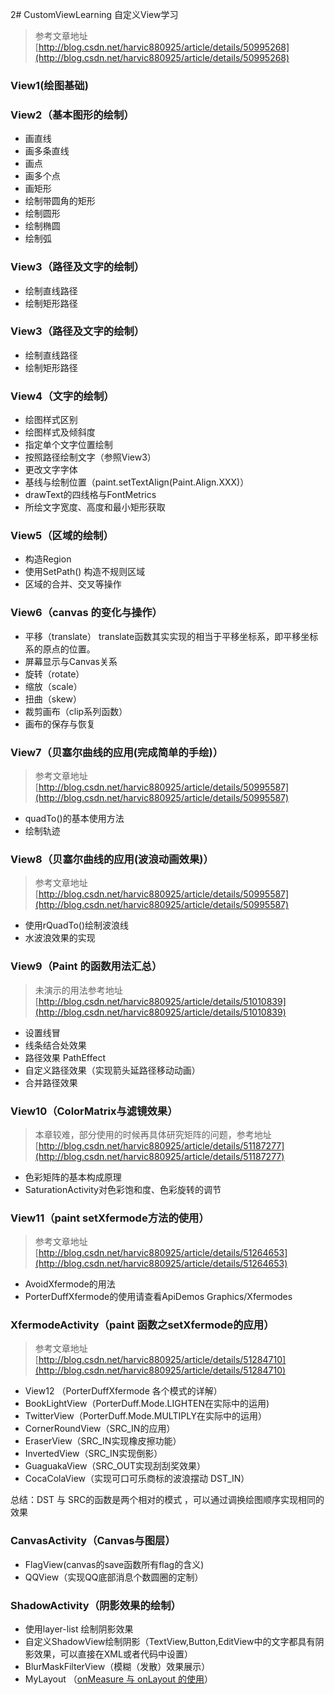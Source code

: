 2# CustomViewLearning
自定义View学习

> 参考文章地址  [http://blog.csdn.net/harvic880925/article/details/50995268](http://blog.csdn.net/harvic880925/article/details/50995268)

### View1(绘图基础) ###

### View2（基本图形的绘制） ###
- 画直线
- 画多条直线
- 画点
- 画多个点
- 画矩形
- 绘制带圆角的矩形
- 绘制圆形
- 绘制椭圆
- 绘制弧

### View3（路径及文字的绘制） ###
- 绘制直线路径
- 绘制矩形路径

### View3（路径及文字的绘制） ###
- 绘制直线路径
- 绘制矩形路径

### View4（文字的绘制） ###
- 绘图样式区别
- 绘图样式及倾斜度
- 指定单个文字位置绘制
- 按照路径绘制文字（参照View3）
- 更改文字字体
- 基线与绘制位置（paint.setTextAlign(Paint.Align.XXX)）
- drawText的四线格与FontMetrics
- 所绘文字宽度、高度和最小矩形获取

### View5（区域的绘制） ###
- 构造Region
- 使用SetPath() 构造不规则区域
- 区域的合并、交叉等操作

### View6（canvas 的变化与操作） ###
- 平移（translate） translate函数其实实现的相当于平移坐标系，即平移坐标系的原点的位置。
- 屏幕显示与Canvas关系
- 旋转（rotate）
- 缩放（scale）
- 扭曲（skew）
- 裁剪画布（clip系列函数）
- 画布的保存与恢复

### View7（贝塞尔曲线的应用(完成简单的手绘)） ###
> 参考文章地址
> [http://blog.csdn.net/harvic880925/article/details/50995587](http://blog.csdn.net/harvic880925/article/details/50995587)

- quadTo()的基本使用方法
- 绘制轨迹

### View8（贝塞尔曲线的应用(波浪动画效果)） ###
> 参考文章地址 
> [http://blog.csdn.net/harvic880925/article/details/50995587](http://blog.csdn.net/harvic880925/article/details/50995587)

- 使用rQuadTo()绘制波浪线
- 水波浪效果的实现

### View9（Paint 的函数用法汇总） ###
> 未演示的用法参考地址
> [http://blog.csdn.net/harvic880925/article/details/51010839](http://blog.csdn.net/harvic880925/article/details/51010839)

- 设置线冒 
- 线条结合处效果
- 路径效果 PathEffect
- 自定义路径效果（实现箭头延路径移动动画）
- 合并路径效果

### View10（ColorMatrix与滤镜效果） ###
> 本章较难，部分使用的时候再具体研究矩阵的问题，参考地址
> [http://blog.csdn.net/harvic880925/article/details/51187277](http://blog.csdn.net/harvic880925/article/details/51187277)

- 色彩矩阵的基本构成原理
- SaturationActivity对色彩饱和度、色彩旋转的调节

### View11（paint setXfermode方法的使用） ###
> 参考文章地址 
> [http://blog.csdn.net/harvic880925/article/details/51264653](http://blog.csdn.net/harvic880925/article/details/51264653)

- AvoidXfermode的用法
- PorterDuffXfermode的使用请查看ApiDemos Graphics/Xfermodes

### XfermodeActivity（paint 函数之setXfermode的应用） ###
> 参考文章地址 
> [http://blog.csdn.net/harvic880925/article/details/51284710](http://blog.csdn.net/harvic880925/article/details/51284710)

- View12 （PorterDuffXfermode 各个模式的详解）
- BookLightView（PorterDuff.Mode.LIGHTEN在实际中的运用)
- TwitterView（PorterDuff.Mode.MULTIPLY在实际中的运用）
- CornerRoundView（SRC_IN的应用）
- EraserView（SRC_IN实现橡皮擦功能）
- InvertedView（SRC_IN实现倒影）
- GuaguakaView（SRC_OUT实现刮刮奖效果）
- CocaColaView（实现可口可乐商标的波浪摆动 DST_IN）

总结：DST 与 SRC的函数是两个相对的模式 ，可以通过调换绘图顺序实现相同的效果

### CanvasActivity（Canvas与图层） ###
- FlagView(canvas的save函数所有flag的含义)
- QQView（实现QQ底部消息个数圆圈的定制）

### ShadowActivity（阴影效果的绘制） ###
- 使用layer-list 绘制阴影效果
- 自定义ShadowView绘制阴影（TextView,Button,EditView中的文字都具有阴影效果，可以直接在XML或者代码中设置）
- BlurMaskFilterView（模糊（发散）效果展示）
- MyLayout （[onMeasure 与 onLayout 的使用](http://blog.csdn.net/harvic880925/article/details/47029169)）